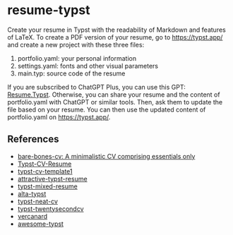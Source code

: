 # resume-typst
Create your resume in Typst with the readability of Markdown and features of LaTeX. To create a PDF version of your resume, go to https://typst.app/ and create a new project with these three files: 

1. portfolio.yaml: your personal information
2. settings.yaml: fonts and other visual parameters
3. main.typ: source code of the resume

If you are subscribed to ChatGPT Plus, you can use this GPT: [Resume.Typst](https://chat.openai.com/g/g-DV5uM4nFv-resume-typst). Otherwise, you can share your resume and the content of portfolio.yaml with ChatGPT or similar tools. Then, ask them to update the file based on your resume. You can then use the updated content of portfolio.yaml on https://typst.app/.

## References

- [bare-bones-cv: A minimalistic CV comprising essentials only](https://github.com/caffeinatedgaze/bare-bones-cv)
- [Typst-CV-Resume](https://github.com/jxpeng98/Typst-CV-Resume)
- [typst-cv-template1](https://github.com/vaibhavjhawar/typst-cv-template1)
- [attractive-typst-resume](https://github.com/Harkunwar/attractive-typst-resume)
- [typst-mixed-resume](https://github.com/titaneric/typst-mixed-resume)
- [alta-typst](https://github.com/GeorgeHoneywood/alta-typst)
- [typst-neat-cv](https://github.com/UntimelyCreation/typst-neat-cv)
- [typst-twentysecondcv](https://github.com/tomowang/typst-twentysecondcv)
- [vercanard](https://github.com/elegaanz/vercanard)
- [awesome-typst](https://github.com/qjcg/awesome-typst)
